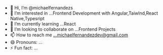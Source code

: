 - 👋 Hi, I’m @michaelfernandezs
- 👀 I’m interested in ...Frontend Development  with Angular,Taiwlnd,React Native,Typesript
- 🌱 I’m currently learning ...React 
- 💞️ I’m looking to collaborate on ...Frontend Projects
- 📫 How to reach me ...michaelfernandezdev@gmail.com
- 😄 Pronouns: ...
- ⚡ Fun fact: ...

<!---
michaelfernandezs/michaelfernandezs is a ✨ special ✨ repository because its `README.md` (this file) appears on your GitHub profile.
You can click the Preview link to take a look at your changes.
--->
